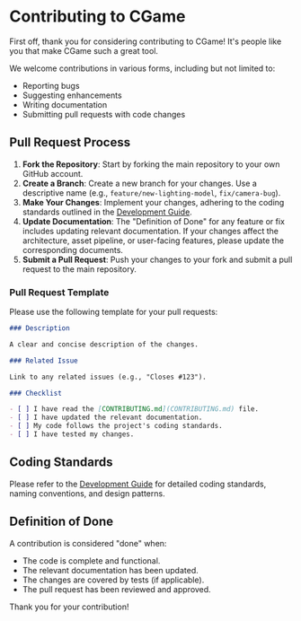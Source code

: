 # Contributing to CGame

First off, thank you for considering contributing to CGame! It's people like you that make CGame such a great tool.

We welcome contributions in various forms, including but not limited to:
- Reporting bugs
- Suggesting enhancements
- Writing documentation
- Submitting pull requests with code changes

## Pull Request Process

1.  **Fork the Repository**: Start by forking the main repository to your own GitHub account.
2.  **Create a Branch**: Create a new branch for your changes. Use a descriptive name (e.g., `feature/new-lighting-model`, `fix/camera-bug`).
3.  **Make Your Changes**: Implement your changes, adhering to the coding standards outlined in the [Development Guide](docs/guides/development/DEVELOPMENT_GUIDE.md).
4.  **Update Documentation**: The "Definition of Done" for any feature or fix includes updating relevant documentation. If your changes affect the architecture, asset pipeline, or user-facing features, please update the corresponding documents.
5.  **Submit a Pull Request**: Push your changes to your fork and submit a pull request to the main repository.

### Pull Request Template

Please use the following template for your pull requests:

```markdown
### Description

A clear and concise description of the changes.

### Related Issue

Link to any related issues (e.g., "Closes #123").

### Checklist

- [ ] I have read the [CONTRIBUTING.md](CONTRIBUTING.md) file.
- [ ] I have updated the relevant documentation.
- [ ] My code follows the project's coding standards.
- [ ] I have tested my changes.
```

## Coding Standards

Please refer to the [Development Guide](docs/guides/development/DEVELOPMENT_GUIDE.md) for detailed coding standards, naming conventions, and design patterns.

## Definition of Done

A contribution is considered "done" when:
- The code is complete and functional.
- The relevant documentation has been updated.
- The changes are covered by tests (if applicable).
- The pull request has been reviewed and approved.

Thank you for your contribution!
